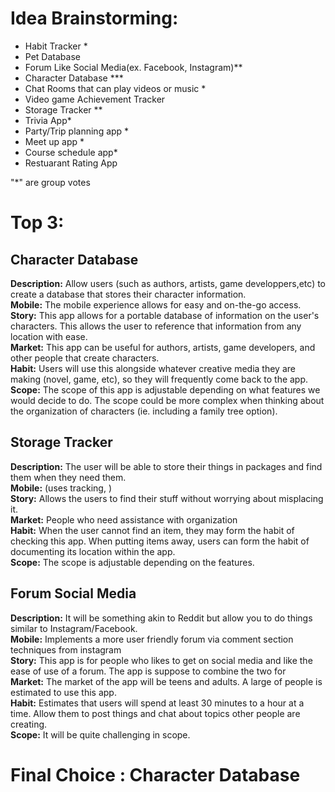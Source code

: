 # **Idea Brainstorming:**
* Habit Tracker *
* Pet Database
* Forum Like Social Media(ex. Facebook, Instagram)**
* Character Database ***
* Chat Rooms that can play videos or music *
* Video game Achievement Tracker
* Storage Tracker **
* Trivia App*
* Party/Trip planning app *
* Meet up app *
* Course schedule app*
* Restuarant Rating App

 "*" are group votes 
# Top 3:
## **Character Database**
**Description:** Allow users (such as authors, artists, game developpers,etc) to create a database that stores their character information.  
**Mobile:** The mobile experience allows for easy and on-the-go access.   
**Story:** This app allows for a portable database of information on the user's characters. This allows the user to reference that information from any location with ease.  
**Market:** This app can be useful for authors, artists, game developers, and other people that create characters.   
**Habit:** Users will use this alongside whatever creative media they are making (novel, game, etc), so they will frequently come back to the app.   
**Scope:** The scope of this app is adjustable depending on what features we would decide to do. The scope could be more complex when thinking about the organization of characters (ie. including a family tree option).  

## **Storage Tracker**
**Description:** The user will be able to store their things in packages and find them when they need them.  
**Mobile:** (uses tracking, )  
**Story:** Allows the users to find their stuff without worrying about misplacing it.  
**Market:** People who need assistance with organization  
**Habit:** When the user cannot find an item, they may form the habit of checking this app. When putting items away, users can form the habit of documenting its location within the app.  
**Scope:** The scope is adjustable depending on the features.  

## **Forum Social Media**
**Description:** It will be something akin to Reddit but allow you to do things similar to Instagram/Facebook.  
**Mobile:** Implements a more user friendly forum via comment section techniques from instagram  
**Story:** This app is for people who likes to get on social media and like the ease of use of a forum. The app is suppose to combine the two for   
**Market:** The market of the app will be teens and adults. A large of people is estimated to use this app.  
**Habit:** Estimates that users will spend at least 30 minutes to a hour at a time. Allow them to post things and chat about topics other people are creating.  
**Scope:** It will be quite challenging in scope.   

# **Final Choice** : Character Database



